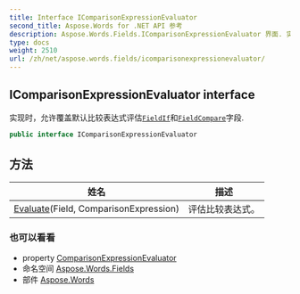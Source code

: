 ```yaml
---
title: Interface IComparisonExpressionEvaluator
second_title: Aspose.Words for .NET API 参考
description: Aspose.Words.Fields.IComparisonExpressionEvaluator 界面. 实现时允许覆盖默认比较表达式评估FieldIf和FieldCompare字段.
type: docs
weight: 2510
url: /zh/net/aspose.words.fields/icomparisonexpressionevaluator/
---
```

## IComparisonExpressionEvaluator interface

实现时，允许覆盖默认比较表达式评估[`FieldIf`](../fieldif/)和[`FieldCompare`](../fieldcompare/)字段.

```csharp
public interface IComparisonExpressionEvaluator
```

## 方法

| 姓名 | 描述 |
| --- | --- |
| [Evaluate](../../aspose.words.fields/icomparisonexpressionevaluator/evaluate/)(Field, ComparisonExpression) | 评估比较表达式。 |

### 也可以看看

* property [ComparisonExpressionEvaluator](../fieldoptions/comparisonexpressionevaluator/)
* 命名空间 [Aspose.Words.Fields](../../aspose.words.fields/)
* 部件 [Aspose.Words](../../)



